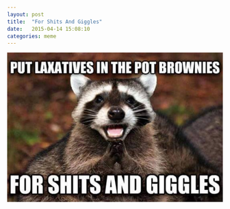 ```yaml
---
layout: post
title:  "For Shits And Giggles"
date:   2015-04-14 15:08:10
categories: meme
---
```

![for shits and giggles](/uploads/2015-04-14-for-shits-and-giggles.jpg)